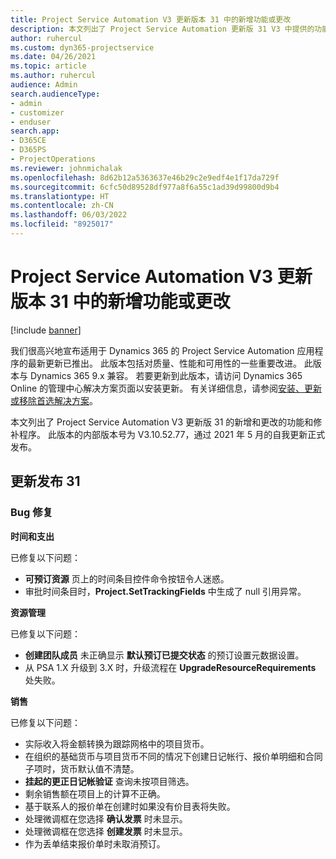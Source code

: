 ```yaml
---
title: Project Service Automation V3 更新版本 31 中的新增功能或更改
description: 本文列出了 Project Service Automation 更新版 31 V3 中提供的功能和修补程序。
author: ruhercul
ms.custom: dyn365-projectservice
ms.date: 04/26/2021
ms.topic: article
ms.author: ruhercul
audience: Admin
search.audienceType:
- admin
- customizer
- enduser
search.app:
- D365CE
- D365PS
- ProjectOperations
ms.reviewer: johnmichalak
ms.openlocfilehash: 8d62b12a5363637e46b29c2e9edf4e1f17da729f
ms.sourcegitcommit: 6cfc50d89528df977a8f6a55c1ad39d99800d9b4
ms.translationtype: HT
ms.contentlocale: zh-CN
ms.lasthandoff: 06/03/2022
ms.locfileid: "8925017"
---
```

# <a name="whats-new-or-changed-in-project-service-automation-update-release-31-v3"></a>Project Service Automation V3 更新版本 31 中的新增功能或更改

[!include [banner](../includes/psa-now-project-operations.md)]

我们很高兴地宣布适用于 Dynamics 365 的 Project Service Automation 应用程序的最新更新已推出。 此版本包括对质量、性能和可用性的一些重要改进。 此版本与 Dynamics 365 9.x 兼容。 若要更新到此版本，请访问 Dynamics 365 Online 的管理中心解决方案页面以安装更新。 有关详细信息，请参阅[安装、更新或移除首选解决方案](/power-platform/admin/install-remove-preferred-solution)。

本文列出了 Project Service Automation V3 更新版 31 的新增和更改的功能和修补程序。 此版本的内部版本号为 V3.10.52.77，通过 2021 年 5 月的自我更新正式发布。

## <a name="update-release-31"></a>更新发布 31

### <a name="bug-fixes"></a>Bug 修复

**时间和支出**

已修复以下问题：

- **可预订资源** 页上的时间条目控件命令按钮令人迷惑。
- 审批时间条目时，**Project.SetTrackingFields** 中生成了 null 引用异常。

**资源管理**

已修复以下问题：

- **创建团队成员** 未正确显示 **默认预订已提交状态** 的预订设置元数据设置。
- 从 PSA 1.X 升级到 3.X 时，升级流程在 **UpgradeResourceRequirements** 处失败。


**销售**

已修复以下问题：

- 实际收入将金额转换为跟踪网格中的项目货币。
- 在组织的基础货币与项目货币不同的情况下创建日记帐行、报价单明细和合同子项时，货币默认值不清楚。
- **挂起的更正日记帐验证** 查询未按项目筛选。
- 剩余销售额在项目上的计算不正确。
- 基于联系人的报价单在创建时如果没有价目表将失败。
- 处理微调框在您选择 **确认发票** 时未显示。
- 处理微调框在您选择 **创建发票** 时未显示。
- 作为丢单结束报价单时未取消预订。







